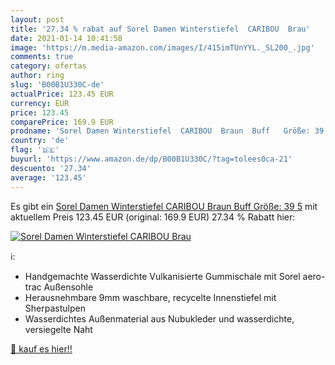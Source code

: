 ```yaml
---
layout: post
title: '27.34 % rabat auf Sorel Damen Winterstiefel  CARIBOU  Brau'
date: 2021-01-14 10:41:58
image: 'https://m.media-amazon.com/images/I/415imTUnYYL._SL200_.jpg'
comments: true
category: ofertas
author: ring
slug: 'B00B1U330C-de'
actualPrice: 123.45 EUR
currency: EUR
price: 123.45
comparePrice: 169.9 EUR
prodname: 'Sorel Damen Winterstiefel  CARIBOU  Braun  Buff   Größe: 39 5'
country: 'de'
flag: '🇩🇪'
buyurl: 'https://www.amazon.de/dp/B00B1U330C/?tag=tolees0ca-21'
descuento: '27.34'
average: '123.45'
---
```


Es gibt ein [Sorel Damen Winterstiefel  CARIBOU  Braun  Buff   Größe: 39 5](https://www.amazon.de/dp/B00B1U330C/?tag=tolees0ca-21) mit aktuellem Preis 123.45 EUR (original: 169.9 EUR) 27.34 % Rabatt hier:

[![Sorel Damen Winterstiefel  CARIBOU  Brau](https://m.media-amazon.com/images/I/415imTUnYYL._SL200_.jpg)](https://www.amazon.de/dp/B00B1U330C/?tag=tolees0ca-21)

ℹ️:

- Handgemachte Wasserdichte Vulkanisierte Gummischale mit Sorel aero-trac Außensohle
- Herausnehmbare 9mm waschbare, recycelte Innenstiefel mit Sherpastulpen
- Wasserdichtes Außenmaterial aus Nubukleder und wasserdichte, versiegelte Naht

[🛒 kauf es hier!!](https://www.amazon.de/dp/B00B1U330C/?tag=tolees0ca-21)
